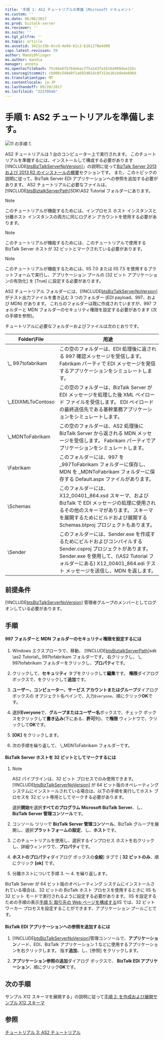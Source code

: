 ```yaml
---
title: '手順 1: AS2 チュートリアルの準備 |Microsoft ドキュメント'
ms.custom: ''
ms.date: 06/08/2017
ms.prod: biztalk-server
ms.reviewer: ''
ms.suite: ''
ms.tgt_pltfrm: ''
ms.topic: article
ms.assetid: 3421c33b-0ccd-4e9d-b1c3-b161278e4d98
caps.latest.revision: 39
author: MandiOhlinger
ms.author: mandia
manager: anneta
ms.openlocfilehash: 75c6be6fb76debac7f5a143fa1616a999dee326c
ms.sourcegitcommit: cb908c540d8f1a692d01dc8f313e16cb4b4e696d
ms.translationtype: MT
ms.contentlocale: ja-JP
ms.lasthandoff: 09/20/2017
ms.locfileid: "22279546"
---
```

# <a name="step-1-prepare-for-the-as2-tutorial"></a>手順 1: AS2 チュートリアルを準備します。
![11 の手順 1.](../core/media/tut-step1-of-11.gif "Tut_Step1_of_11")  
  
 AS2 チュートリアルは 1 台のコンピューター上で実行されます。 このチュートリアルを準備するには、インストールして構成する必要があります[!INCLUDE[btsBizTalkServerNoVersion](../includes/btsbiztalkservernoversion-md.md)]」の説明に従って[BizTalk Server 2013 および 2013 R2 のインストールの概要](http://msdn.microsoft.com/library/8041926c-cfc9-4eaf-9c28-a2c6e8015bc5)セクションです。 また、このトピックの説明に従って、BizTalk Server EDI アプリケーションへの参照を追加する必要があります。 AS2 チュートリアルに必要なファイルは、[!INCLUDE[btsBiztalkServerPath](../includes/btsbiztalkserverpath-md.md)]SDK\AS2 Tutorial フォルダーにあります。  
  
> [!NOTE]
>  このチュートリアルが機能するためには、インプロセス ホスト インスタンスと分離ホスト インスタンスの両方に同じログオン アカウントを使用する必要があります。  
  
> [!NOTE]
>  このチュートリアルが機能するためには、このチュートリアルで使用する BizTalk Server ホストが 32 ビットとマークされている必要があります。  
  
> [!NOTE]
>  このチュートリアルが機能するためには、IIS 7.0 または IIS 7.5 を使用するプラットフォームで実行し、アプリケーション プールの [32 ビット アプリケーションの有効化] を [True] に設定する必要があります。  
  
 AS2 チュートリアル フォルダーには、[!INCLUDE[btsBizTalkServerNoVersion](../includes/btsbiztalkservernoversion-md.md)] がテスト出力ファイルを書き込む 3 つのフォルダー (EDI payload、997、および MDN) があります。 これらのフォルダーは既に作成されていますが、997 フォルダーと MDN フォルダーのセキュリティ権限を設定する必要があります (次の手順を参照)。  
  
 チュートリアルに必要なフォルダーおよびファイルは次のとおりです。  
  
|Folder\File|用途|  
|------------------|-------------|  
|\\_ 997tofabrikam|この空のフォルダーは、EDI 処理後に返される 997 確認メッセージを受信します。 Fabrikam パーティで EDI メッセージを発信するアプリケーションをシミュレートします。|  
|\\_EDIXMLToContoso|この空のフォルダーは、BizTalk Server が EDI メッセージを処理した後 XML ペイロード ファイルを受信します。 EDI ペイロードの最終送信先である基幹業務アプリケーションをシミュレートします。|  
|\\_MDNToFabrikam|この空のフォルダーは、AS2 処理後に BizTalk Server から返される MDN メッセージを受信します。 Fabrikam パーティでアプリケーションをシミュレートします。|  
|\Fabrikam|このフォルダーには、997 を _997ToFabrikam フォルダーに保存し、MDN を _MDNToFabrikam フォルダーに保存する Default.aspx ファイルがあります。|  
|\Schemas|このフォルダーには、X12_00401_864.xsd スキーマ、および BizTalk で EDI メッセージの処理に使用されるその他のスキーマがあります。 スキーマを展開するためにビルドおよび展開する Schemas.btproj プロジェクトもあります。|  
|\Sender|このフォルダーには、Sender.exe を作成するためにビルドおよびコンパイルする Sender.csproj プロジェクトがあります。Sender.exe を使用して、(\AS2 Tutorial フォルダーにある) X12_00401_864.edi テスト メッセージを送信し、MDN を返します。|  
  
## <a name="prerequisites"></a>前提条件  
 [!INCLUDE[btsBizTalkServerNoVersion](../includes/btsbiztalkservernoversion-md.md)] 管理者グループのメンバーとしてログオンしている必要があります。  
  
## <a name="procedures"></a>手順  
  
#### <a name="to-set-the-security-permission-for-the-997-and-mdn-folders"></a>997 フォルダーと MDN フォルダーのセキュリティ権限を設定するには  
  
1.  Windows エクスプローラで、移動、 [!INCLUDE[btsBiztalkServerPath](../includes/btsbiztalkserverpath-md.md)]sdk \as2 Tutorial\\_ 997tofabrikam フォルダーです。 右クリックし、 \\_ 997tofabrikam フォルダーをクリックし、**プロパティ**です。  
  
2.  クリックして、**セキュリティ** タブをクリックして**編集**です。 **権限**ダイアログ ボックスで、をクリックして**追加**です。  
  
3.  **ユーザー、コンピューター、サービス アカウントまたはグループ**ダイアログ ボックスの オブジェクト名ペインで、入力`Everyone`、順にクリック**OK**です。  
  
4.  選択**Everyone**で、**グループまたはユーザー名**ボックスで、チェック ボックスをクリックして**書き込み**(下にある、**許可**列)、で**権限** ウィンドウで、クリックして**OK**です。  
  
5.  **[OK]** をクリックします。  
  
6.  次の手順を繰り返して、 \\_MDNToFabrikam フォルダーです。  
  
#### <a name="to-mark-the-biztalk-server-host-as-32-bit"></a>BizTalk Server ホストを 32 ビットとしてマークするには  
  
1.  > [!NOTE]
    >  AS2 パイプラインは、32 ビット プロセスでのみ使用できます。 [!INCLUDE[btsBizTalkServerNoVersion](../includes/btsbiztalkservernoversion-md.md)] が 64 ビット版のオペレーティング システムにインストールされている場合は、以下の手順を実行してホスト プロセスを 32 ビット専用としてマークする必要があります。  
  
     選択**開始**を選択**すべてのプログラム** **Microsoft BizTalk Server**、し、 **BizTalk Server 管理コンソール**です。  
  
2.  コンソール ツリーで  **BizTalk Server 管理コンソール**、BizTalk グループを展開し、選択**プラットフォームの設定**、し、**ホスト**です。  
  
3.  このチュートリアルを使用し、選択するインプロセス ホストを右クリックし、詳細ウィンドウで、**プロパティ**です。  
  
4.  **ホストのプロパティ**ダイアログ ボックスの**全般**] タブで [ **32 ビットのみ**、順にクリック **[ok]** です。  
  
5.  分離ホストについて手順 3. ～ 4. を繰り返します。  
  
 BizTalk Server が 64 ビット版のオペレーティング システムにインストールされている場合は、32 ビットの BizTalk ホスト プロセスを使用するときに IIS も 32 ビット モードで実行されるように設定する必要があります。 IIS を設定するための手順の表示[手順 5: 取引先の Web ページを構成する](../core/step-5-configure-the-trading-partner-web-pages.md)IIS では、32 ビット ワーカー プロセスを設定することができます、アプリケーション プールごとです。  
  
#### <a name="to-add-reference-to-the-biztalk-edi-application"></a>BizTalk EDI アプリケーションへの参照を追加するには  
  
1.  [!INCLUDE[btsBizTalkServerNoVersion](../includes/btsbiztalkservernoversion-md.md)]管理コンソールで、**アプリケーション**ノード、EDI、BizTalk アプリケーション 1 などに使用するアプリケーションを右クリックします。 指す**追加**、し、[参照] をクリックします。  
  
2.  **アプリケーション参照の追加**ダイアログ ボックスで、 **BizTalk EDI アプリケーション**、順にクリック**OK**です。  
  
## <a name="next-steps"></a>次の手順  
 サンプル X12 スキーマを展開する」の説明に従って[手順 2: を作成および展開サンプル X12 スキーマ](../core/step-2-create-and-deploy-the-sample-x12-schema.md)  
  
## <a name="see-also"></a>参照  
 [チュートリアル 3: AS2 チュートリアル](../core/tutorial-3-as2-tutorial.md)